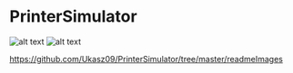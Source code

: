# PrinterSimulator
![alt text](https://raw.githubusercontent.com/Ukasz09/PrinterSimulator/master/readmeImages/1.png)
![alt text](https://raw.githubusercontent.com/Ukasz09/PrinterSimulator/master/readmeImages/2.png)

https://github.com/Ukasz09/PrinterSimulator/tree/master/readmeImages

